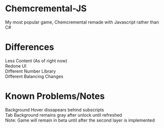 # Chemcremental-JS

My most popular game, Chemcremental remade with Javascript rather than C#

# Differences
Less Content (As of right now)<br>
Redone UI<br>
Different Number Library<br>
Different Balancing Changes
# Known Problems/Notes
Background Hover dissapears behind subscripts<br>
Tab Background remains gray after unlock until refreshed<br>
Note: Game will remain in beta until after the second layer is implemented
